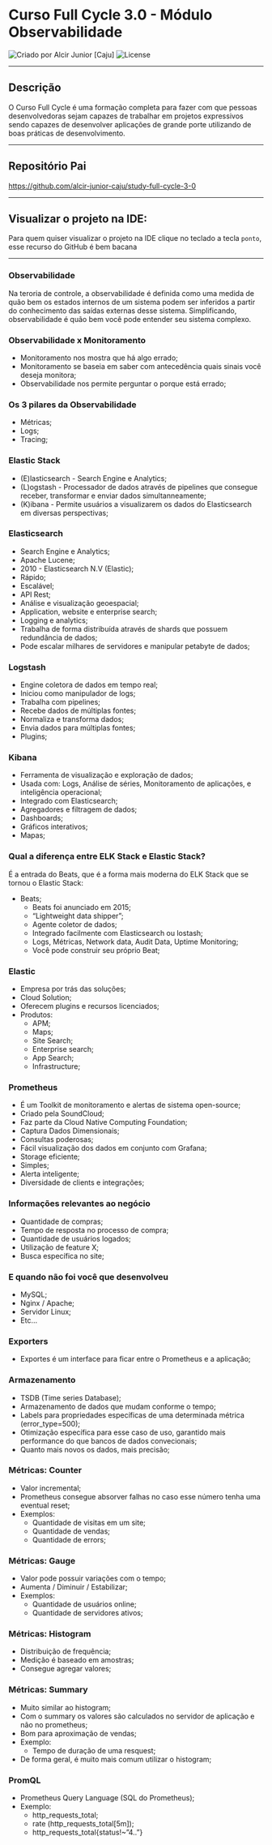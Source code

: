 # Curso Full Cycle 3.0 - Módulo Observabilidade

<div>
    <img alt="Criado por Alcir Junior [Caju]" src="https://img.shields.io/badge/criado%20por-Alcir Junior [Caju]-%23f08700">
    <img alt="License" src="https://img.shields.io/badge/license-MIT-%23f08700">
</div>

---

## Descrição

O Curso Full Cycle é uma formação completa para fazer com que pessoas desenvolvedoras sejam capazes de trabalhar em projetos expressivos sendo capazes de desenvolver aplicações de grande porte utilizando de boas práticas de desenvolvimento.

---

## Repositório Pai
https://github.com/alcir-junior-caju/study-full-cycle-3-0

---

## Visualizar o projeto na IDE:

Para quem quiser visualizar o projeto na IDE clique no teclado a tecla `ponto`, esse recurso do GitHub é bem bacana

---

### Observabilidade

Na teroria de controle, a observabilidade é definida como uma medida de quão bem os estados internos de um sistema podem ser inferidos a partir do conhecimento das saídas externas desse sistema. Simplificando, observabilidade é quão bem você pode entender seu sistema complexo.

### Observabilidade x Monitoramento

- Monitoramento nos mostra que há algo errado;
- Monitoramento se baseia em saber com antecedência quais sinais você deseja monitora;
- Observabilidade nos permite perguntar o porque está errado;

### Os 3 pilares da Observabilidade

- Métricas;
- Logs;
- Tracing;

### Elastic Stack

- (E)lasticsearch - Search Engine e Analytics;
- (L)ogstash - Processador de dados através de pipelines que consegue receber, transformar e enviar dados simultanneamente;
- (K)ibana - Permite usuários a visualizarem os dados do Elasticsearch em diversas perspectivas;

### Elasticsearch

- Search Engine e Analytics;
- Apache Lucene;
- 2010 - Elasticsearch N.V (Elastic);
- Rápido;
- Escalável;
- API Rest;
- Análise e visualização geoespacial;
- Application, website e enterprise search;
- Logging e analytics;
- Trabalha de forma distribuída através de shards que possuem redundância de dados;
- Pode escalar milhares de servidores e manipular petabyte de dados;

### Logstash

- Engine coletora de dados em tempo real;
- Iniciou como manipulador de logs;
- Trabalha com pipelines;
- Recebe dados de múltiplas fontes;
- Normaliza e transforma dados;
- Envia dados para múltiplas fontes;
- Plugins;

### Kibana

- Ferramenta de visualização e exploração de dados;
- Usada com: Logs, Análise de séries, Monitoramento de aplicações, e inteligência operacional;
- Integrado com Elasticsearch;
- Agregadores e filtragem de dados;
- Dashboards;
- Gráficos interativos;
- Mapas;

### Qual a diferença entre ELK Stack e Elastic Stack?

É a entrada do Beats, que é a forma mais moderna do ELK Stack que se tornou o Elastic Stack:

- Beats;
    - Beats foi anunciado em 2015;
    - “Lightweight data shipper”;
    - Agente coletor de dados;
    - Integrado facilmente com Elasticsearch ou lostash;
    - Logs, Métricas, Network data, Audit Data, Uptime Monitoring;
    - Você pode construir seu próprio Beat;

### Elastic

- Empresa por trás das soluções;
- Cloud Solution;
- Oferecem plugins e recursos licenciados;
- Produtos:
    - APM;
    - Maps;
    - Site Search;
    - Enterprise search;
    - App Search;
    - Infrastructure;

### Prometheus

- É um Toolkit de monitoramento e alertas de sistema open-source;
- Criado pela SoundCloud;
- Faz parte da Cloud Native Computing Foundation;
- Captura Dados Dimensionais;
- Consultas poderosas;
- Fácil visualização dos dados em conjunto com Grafana;
- Storage eficiente;
- Simples;
- Alerta inteligente;
- Diversidade de clients e integrações;

### Informações relevantes ao negócio

- Quantidade de compras;
- Tempo de resposta no processo de compra;
- Quantidade de usuários logados;
- Utilização de feature X;
- Busca específica no site;

### E quando  não foi você que desenvolveu

- MySQL;
- Nginx / Apache;
- Servidor Linux;
- Etc…

### Exporters

- Exportes é um interface para ficar entre o Prometheus e a aplicação;

### Armazenamento

- TSDB (Time series Database);
- Armazenamento de dados que mudam conforme o tempo;
- Labels para propriedades específicas de uma determinada métrica (error_type=500);
- Otimização específica para esse caso de uso, garantido mais performance do que bancos de dados convecionais;
- Quanto mais novos os dados, mais precisão;

### Métricas: Counter

- Valor incremental;
- Prometheus consegue absorver falhas no caso esse número tenha uma eventual reset;
- Exemplos:
    - Quantidade de visitas em um site;
    - Quantidade de vendas;
    - Quantidade de errors;

### Métricas: Gauge

- Valor pode possuir variações com o tempo;
- Aumenta / Diminuir / Estabilizar;
- Exemplos:
    - Quantidade de usuários online;
    - Quantidade de servidores ativos;

### Métricas: Histogram

- Distribuição de frequência;
- Medição é baseado em amostras;
- Consegue agregar valores;

### Métricas: Summary

- Muito similar ao histogram;
- Com o summary os valores são calculados no servidor de aplicação e não no prometheus;
- Bom para aproximação de vendas;
- Exemplo:
    - Tempo de duração de uma resquest;
- De forma geral, é muito mais comum utilizar o histogram;

### PromQL

- Prometheus Query Language (SQL do Prometheus);
- Exemplo:
    - http_requests_total;
    - rate (http_requests_total[5m]);
    - http_requests_total{status!~”4..”}
